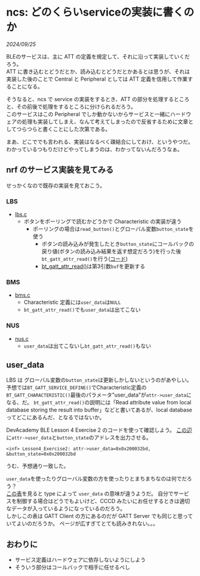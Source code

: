 # ncs: どのくらいserviceの実装に書くのか

<i>2024/09/25</i>

BLEのサービスは、主に ATT の定義を規定して、それに沿って実装していくだろう。  
ATT に書き込むとどうだとか、読み込むとどうだとかあるとは思うが、それは実装した後のことで Central と Peripheral としては ATT 定義を信用して作業することになる。

そうなると、ncs で service の実装をするとき、ATT の部分を処理するところと、その前後で処理をするところに分けられるだろう。  
このサービスはこの Peripheral でしか動かないからサービスと一緒にハードウェアの処理も実装してしまえ、なんて考えてしまったので反省するために文章としてつらつらと書くことにした次第である。

まあ、どこででも言われる、実装はなるべく疎結合にしておけ、というやつだ。  
わかっているつもりだけどやってしまうのは、わかってないんだろうなぁ。

## nrf のサービス実装を見てみる

せっかくなので既存の実装を見ておこう。

### LBS

* [lbs.c](https://github.com/nrfconnect/sdk-nrf/blob/v2.6.1/subsys/bluetooth/services/lbs.c)
  * ボタンをポーリングで読むかどうかで Characteristic の実装が違う
    * ポーリングの場合は`read_button()`とグローバル変数`button_state`を使う
      * ボタンの読み込みが発生したとき`button_state`にコールバックの戻り値(ボタンの読み込み結果を返す想定だろう)を行った後`bt_gatt_attr_read()`を行う([コード](https://github.com/nrfconnect/sdk-nrf/blob/v2.6.1/subsys/bluetooth/services/lbs.c#L86-L88))
      * [bt_gatt_attr_read()](https://docs.nordicsemi.com/bundle/ncs-2.6.1/page/zephyr/connectivity/bluetooth/api/gatt.html#c.bt_gatt_attr_read)は第3引数`buf`を更新する

### BMS

* [bms.c](https://github.com/nrfconnect/sdk-nrf/blob/v2.6.1/subsys/bluetooth/services/bms.c)
  * Characteristic 定義には`user_data`は`NULL`
  * `bt_gatt_attr_read()`でも`user_data`は出てこない

### NUS

* [nus.c](https://github.com/nrfconnect/sdk-nrf/blob/v2.6.1/subsys/bluetooth/services/nus.c)
  * `user_data`は出てこないし`bt_gatt_attr_read()`もない

## user_data

LBS は グローバル変数の`button_state`は更新しかしないというのがあやしい。  
予想では`BT_GATT_SERVICE_DEFINE()`でCharacteristic定義の`BT_GATT_CHARACTERISTIC()`最後のパラメータ"user_data"が`attr->user_data`になる、だ。
`bt_gatt_attr_read()`の説明には「Read attribute value from local database storing the result into buffer」などと書いてあるが、local database ってどこにあるんだ、となるではないか。

DevAcademy BLE Lesson 4 Exercise 2 のコードを使って確認しよう。
[この辺](https://github.com/NordicDeveloperAcademy/bt-fund/blob/4048e78dfefe4313a960958a949ed77d1f4dfdae/lesson4/blefund_less4_exer2_solution/src/my_lbs.c#L91)に`attr->user_data`と`button_state`のアドレスを出力させる。

```log
<inf> Lesson4_Exercise2: attr->user_data=0x0x200032bd, &button_state=0x0x200032bd
```

うむ、予想通り一致した。

`user_data`を使ったりグローバル変数の方を使ったりとまちまちなのは何でだろう？  
[この表](https://docs.nordicsemi.com/bundle/ncs-2.6.1/page/zephyr/connectivity/bluetooth/api/gatt.html#c.bt_gatt_discover_func_t)を見ると type によって `user_data` の意味が違うようだ。
自分でサービスを制御する場合はどうでもよいけど、CCCD みたいにお任せするときは適切なデータが入っているようになっているのだろう。  
しかしこの表は GATT Client の方にあるのだが GATT Server でも同じと思っていてよいのだろうか。
ページが広すぎてとても読みきれない。。。

## おわりに

* サービス定義はハードウェアに依存しないようにしよう
* そういう部分はコールバックで相手に任せるべし
